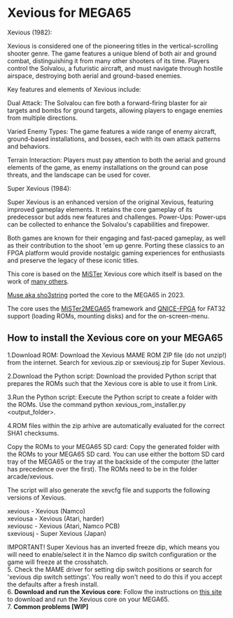 Xevious for MEGA65
==================

Xevious (1982):

Xevious is considered one of the pioneering titles in the vertical-scrolling shooter genre. The game features a unique blend of both air and ground combat, distinguishing it from many other shooters of its time. Players control the Solvalou, a futuristic aircraft, and must navigate through hostile airspace, destroying both aerial and ground-based enemies.

Key features and elements of Xevious include:

Dual Attack: The Solvalou can fire both a forward-firing blaster for air targets and bombs for ground targets, allowing players to engage enemies from multiple directions.

Varied Enemy Types: The game features a wide range of enemy aircraft, ground-based installations, and bosses, each with its own attack patterns and behaviors.

Terrain Interaction: Players must pay attention to both the aerial and ground elements of the game, as enemy installations on the ground can pose threats, and the landscape can be used for cover.

Super Xevious (1984):

Super Xevious is an enhanced version of the original Xevious, featuring improved gameplay elements. It retains the core gameplay of its predecessor but adds new features and challenges.
Power-Ups: Power-ups can be collected to enhance the Solvalou's capabilities and firepower.

Both games are known for their engaging and fast-paced gameplay, as well as their contribution to the shoot 'em up genre. Porting these classics to an FPGA platform would provide nostalgic gaming experiences for enthusiasts and preserve the legacy of these iconic titles.

This core is based on the
[MiSTer](https://github.com/MiSTer-devel/Arcade-Xevious_MiSTer)
Xevious core which
itself is based on the work of [many others](AUTHORS).

[Muse aka sho3string](https://github.com/sho3string)
ported the core to the MEGA65 in 2023.

The core uses the [MiSTer2MEGA65](https://github.com/sy2002/MiSTer2MEGA65)
framework and [QNICE-FPGA](https://github.com/sy2002/QNICE-FPGA) for
FAT32 support (loading ROMs, mounting disks) and for the
on-screen-menu.

How to install the Xevious core on your MEGA65
----------------------------------------------

1.Download ROM: Download the Xevious MAME ROM ZIP file (do not unzip!) from the internet. Search for xevious.zip or sxeviousj.zip for Super Xevious.

2.Download the Python script: Download the provided Python script that prepares the ROMs such that the Xevious core is able to use it from Link.

3.Run the Python script: Execute the Python script to create a folder with the ROMs. Use the command python xevious_rom_installer.py <path to the zip file> <output_folder>.

4.ROM files within the zip arhive are automatically evaluated for the correct SHA1 checksums.

Copy the ROMs to your MEGA65 SD card: Copy the generated folder with the ROMs to your MEGA65 SD card. You can use either the bottom SD card tray of the MEGA65 or the tray at the backside of the computer (the latter has precedence over the first). The ROMs need to be in the folder arcade/xevious.  

The script will also generate the xevcfg file and supports the following versions of Xevious.  

xevious    - Xevious (Namco)  
xeviousa   - Xevious (Atari, harder)  
xeviousc   - Xevious (Atari, Namco PCB)  
sxeviousj  - Super Xevious (Japan)  

IMPORTANT! Super Xevious has an inverted freeze dip, which means you will need to enable/select it in the Namco dip switch configuration or the game will freeze at the crosshatch.  
5. Check the MAME driver for setting dip switch positions or search for 'xevious dip switch settings'.  You really won't need to do this if you accept the defaults after a fresh install.  
6. **Download and run the Xevious core**: Follow the instructions on [this site](https://sy2002.github.io/m65cores/) to download and run the Xevious core on your MEGA65.  
7. **Common problems [WIP]**  


    
